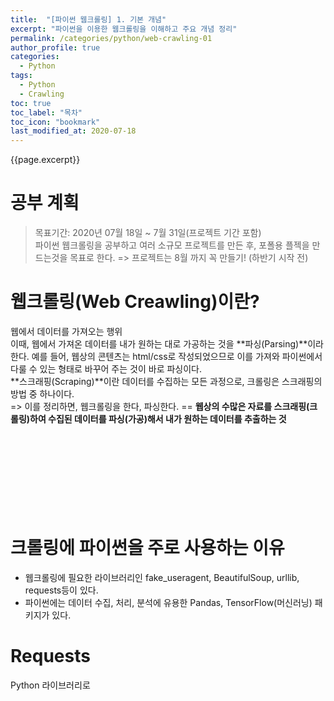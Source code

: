 ```yaml
---
title:  "[파이썬 웹크롤링] 1. 기본 개념"
excerpt: "파이썬을 이용한 웹크롤링을 이해하고 주요 개념 정리"
permalink: /categories/python/web-crawling-01
author_profile: true
categories:
  - Python
tags:
  - Python
  - Crawling 
toc: true
toc_label: "목차"
toc_icon: "bookmark"
last_modified_at: 2020-07-18
---
```


{{page.excerpt}}  

# 공부 계획  
> 목표기간: 2020년 07월 18일 ~ 7월 31일(프로젝트 기간 포함)  
파이썬 웹크롤링을 공부하고 여러 소규모 프로젝트를 만든 후, 포폴용 플젝을 만드는것을 목표로 한다.
=> 프로젝트는 8월 까지 꼭 만들기! (하반기 시작 전) 



# 웹크롤링(Web Creawling)이란?
웹에서 데이터를 가져오는 행위   
이때, 웹에서 가져온 데이터를 내가 원하는 대로 가공하는 것을 **파싱(Parsing)**이라 한다.
예를 들어, 웹상의 콘텐츠는 html/css로 작성되었으므로 이를 가져와 파이썬에서 다룰 수 있는 형태로 바꾸어 주는 것이 바로 파싱이다.  
**스크래핑(Scraping)**이란 데이터를 수집하는 모든 과정으로, 크롤링은 스크래핑의 방법 중 하나이다.  
=> 이를 정리하면, 웹크롤링을 한다, 파싱한다. == **웹상의 수많은 자료를 스크래핑(크롤링)하여 수집된 데이터를 파싱(가공)해서 내가 원하는 데이터를 추출하는 것**
<br><br><br><br><br><br><br><br><br>
# 크롤링에 파이썬을 주로 사용하는 이유
* 웹크롤링에 필요한 라이브러리인  fake_useragent, BeautifulSoup, urllib, requests등이 있다.
* 파이썬에는 데이터 수집, 처리, 분석에 유용한 Pandas, TensorFlow(머신러닝) 패키지가 있다.


# Requests
Python 라이브러리로 
